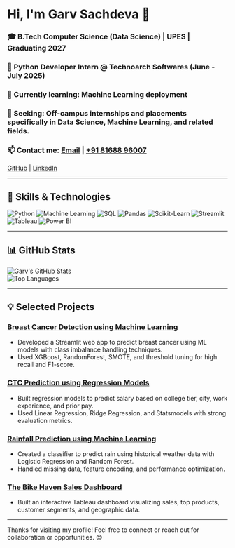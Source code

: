 # Hi, I'm Garv Sachdeva 👋

### 🎓 B.Tech Computer Science (Data Science) | UPES | Graduating 2027  
### 🔭 Python Developer Intern @ Technoarch Softwares (June - July 2025)  
### 🌱 Currently learning: Machine Learning deployment  
### 💼 Seeking: Off-campus internships and placements specifically in Data Science, Machine Learning, and related fields.  
### 📫 Contact me: [Email](mailto:garvsachdeva0205@gmail.com) | [+91 81688 96007](tel:+918168896007)  
[GitHub](https://github.com/GARVS0205) | [LinkedIn](https://www.linkedin.com/in/garv-sachdeva-758676269)

---

## 🚀 Skills & Technologies

![Python](https://img.shields.io/badge/Python-3776AB?style=for-the-badge&logo=python&logoColor=white)
![Machine Learning](https://img.shields.io/badge/Machine_Learning-F7931E?style=for-the-badge&logo=TensorFlow&logoColor=white)
![SQL](https://img.shields.io/badge/SQL-4479A1?style=for-the-badge&logo=Microsoft-SQL-Server&logoColor=white)
![Pandas](https://img.shields.io/badge/Pandas-150458?style=for-the-badge&logo=pandas&logoColor=white)
![Scikit-Learn](https://img.shields.io/badge/Scikit--Learn-F7931E?style=for-the-badge&logo=scikit-learn&logoColor=white)
![Streamlit](https://img.shields.io/badge/Streamlit-FF4B4B?style=for-the-badge&logo=streamlit&logoColor=white)
![Tableau](https://img.shields.io/badge/Tableau-E97627?style=for-the-badge&logo=tableau&logoColor=white)
![Power BI](https://img.shields.io/badge/Power_BI-F2C811?style=for-the-badge&logo=power-bi&logoColor=black)

---

## 📊 GitHub Stats

![Garv's GitHub Stats](https://github-readme-stats.vercel.app/api?username=GARVS0205&show_icons=true&theme=radical)  
![Top Languages](https://github-readme-stats.vercel.app/api/top-langs/?username=GARVS0205&layout=compact&theme=radical)

---

## 💡 Selected Projects

### [Breast Cancer Detection using Machine Learning](https://github.com/GARVS0205/breast-cancer-detection-ml)    
- Developed a Streamlit web app to predict breast cancer using ML models with class imbalance handling techniques.  
- Used XGBoost, RandomForest, SMOTE, and threshold tuning for high recall and F1-score.  

### [CTC Prediction using Regression Models](https://github.com/GARVS0205/CTC-Prediction)  
- Built regression models to predict salary based on college tier, city, work experience, and prior pay.  
- Used Linear Regression, Ridge Regression, and Statsmodels with strong evaluation metrics.  

### [Rainfall Prediction using Machine Learning](https://github.com/GARVS0205/Rainfall-Prediction)  
- Created a classifier to predict rain using historical weather data with Logistic Regression and Random Forest.  
- Handled missing data, feature encoding, and performance optimization.  

### [The Bike Haven Sales Dashboard](https://github.com/GARVS0205/Bike-Haven-Dashboard)  
- Built an interactive Tableau dashboard visualizing sales, top products, customer segments, and geographic data.

---

Thanks for visiting my profile! Feel free to connect or reach out for collaboration or opportunities. 😊
